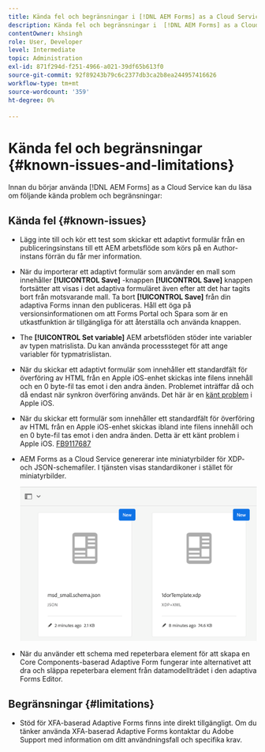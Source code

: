 ```yaml
---
title: Kända fel och begränsningar i [!DNL AEM Forms] as a Cloud Service miljö
description: Kända fel och begränsningar i  [!DNL AEM Forms] as a Cloud Service miljö.
contentOwner: khsingh
role: User, Developer
level: Intermediate
topic: Administration
exl-id: 871f294d-f251-4966-a021-39df65b613f0
source-git-commit: 92f89243b79c6c2377db3ca2b8ea244957416626
workflow-type: tm+mt
source-wordcount: '359'
ht-degree: 0%

---
```


# Kända fel och begränsningar {#known-issues-and-limitations}

Innan du börjar använda [!DNL AEM Forms] as a Cloud Service kan du läsa om följande kända problem och begränsningar:

## Kända fel {#known-issues}

* Lägg inte till och kör ett test som skickar ett adaptivt formulär från en publiceringsinstans till ett AEM arbetsflöde som körs på en Author-instans förrän du får mer information.

* När du importerar ett adaptivt formulär som använder en mall som innehåller **[!UICONTROL Save]** -knappen **[!UICONTROL Save]** knappen fortsätter att visas i det adaptiva formuläret även efter att det har tagits bort från motsvarande mall. Ta bort **[!UICONTROL Save]** från din adaptiva Forms innan den publiceras. Håll ett öga på versionsinformationen om att Forms Portal och Spara som är en utkastfunktion är tillgängliga för att återställa och använda knappen.

* The **[!UICONTROL Set variable]** AEM arbetsflöden stöder inte variabler av typen matrislista. Du kan använda processsteget för att ange variabler för typmatrislistan.

* När du skickar ett adaptivt formulär som innehåller ett standardfält för överföring av HTML från en Apple iOS-enhet skickas inte filens innehåll och en 0 byte-fil tas emot i den andra änden. Problemet inträffar då och då endast när synkron överföring används. Det här är en [känt problem](https://feedbackassistant.apple.com/feedback/9117687) i Apple iOS.

* När du skickar ett formulär som innehåller ett standardfält för överföring av HTML från en Apple iOS-enhet skickas ibland inte filens innehåll och en 0 byte-fil tas emot i den andra änden. Detta är ett känt problem i Apple iOS. [FB9117687](https://feedbackassistant.apple.com/feedback/9117687)

* AEM Forms as a Cloud Service genererar inte miniatyrbilder för XDP- och JSON-schemafiler. I tjänsten visas standardikoner i stället för miniatyrbilder.

  ![Problem med Forms-miniatyrbild](/help/forms/assets/forms-tumbnail-known-issue.png)

* När du använder ett schema med repeterbara element för att skapa en Core Components-baserad Adaptive Form fungerar inte alternativet att dra och släppa repeterbara element från datamodellträdet i den adaptiva Forms Editor.

## Begränsningar {#limitations}

* Stöd för XFA-baserad Adaptive Forms finns inte direkt tillgängligt. Om du tänker använda XFA-baserad Adaptive Forms kontaktar du Adobe Support med information om ditt användningsfall och specifika krav.

